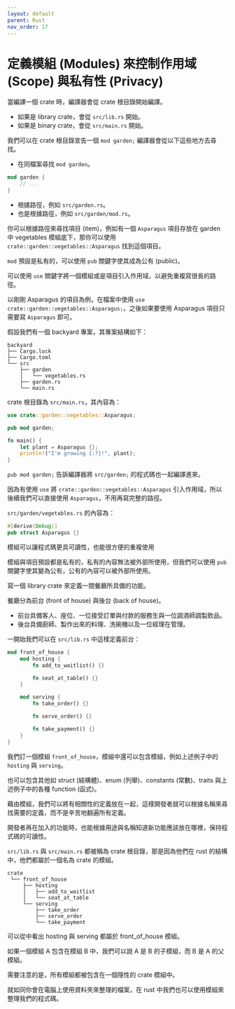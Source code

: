 ```yaml
---
layout: default
parent: Rust
nav_order: 17
---
```


# 定義模組 (Modules) 來控制作用域 (Scope) 與私有性 (Privacy)

當編譯一個 crate 時，編譯器會從 crate 根目錄開始編譯。

- 如果是 library crate，會從 `src/lib.rs` 開始。
- 如果是 binary crate，會從 `src/main.rs` 開始。

我們可以在 crate 根目錄宣告一個 `mod garden;` 編譯器會從以下這些地方去尋找。

- 在同檔案尋找 `mod garden`。

```rust
mod garden {
    // ...
}
```

- 根據路徑，例如 `src/garden.rs`。
- 也是根據路徑，例如 `src/garden/mod.rs`。

你可以根據路徑來尋找項目 (item)，例如有一個 `Asparagus` 項目存放在 garden 中 vegetables 模組底下，那你可以使用 `crate::garden::vegetables::Asparagus` 找到這個項目。

`mod` 預設是私有的，可以使用 `pub` 關鍵字使其成為公有 (public)。

可以使用 `use` 關鍵字將一個模組或是項目引入作用域，以避免重複寫很長的路徑。

以剛剛 Asparagus 的項目為例，在檔案中使用 `use crate::garden::vegetables::Asparagus;`，之後如果要使用 Asparagus 項目只需要寫 `Asparagus` 即可。

假設我們有一個 backyard 專案，其專案結構如下：

```text
backyard
├── Cargo.lock
├── Cargo.toml
└── src
    ├── garden
    │   └── vegetables.rs
    ├── garden.rs
    └── main.rs
```

crate 根目錄為 `src/main.rs`，其內容為：

```rust
use crate::garden::vegetables::Asparagus;

pub mod garden;

fn main() {
    let plant = Asparagus {};
    println!("I'm growing {:?}!", plant);
}
```

`pub mod garden;` 告訴編譯器將 `src/garden;` 的程式碼也一起編譯進來。

因為有使用 `use` 將 `crate::garden::vegetables::Asparagus` 引入作用域，所以後續我們可以直接使用 `Asparagus`，不用再寫完整的路徑。

`src/garden/vegetables.rs` 的內容為：

```rust
#[derive(Debug)]
pub struct Asparagus {}
```

模組可以讓程式碼更具可讀性，也能很方便的重複使用

模組與項目預設都是私有的，私有的內容無法被外部所使用，但我們可以使用 `pub` 關鍵字使其變為公有，公有的內容可以被外部所使用。

寫一個 library crate 來定義一間餐廳所具備的功能。

餐廳分為前台 (front of house) 與後台 (back of house)。

- 前台具備客人、座位、一位接受訂單與付款的服務生與一位調酒師調製飲品。
- 後台具備廚師、製作出來的料理、洗碗機以及一位經理在管理。

一開始我們可以在 `src/lib.rs` 中這樣定義前台：

```rust
mod front_of_house {
    mod hosting {
        fn add_to_waitlist() {}

        fn seat_at_table() {}
    }

    mod serving {
        fn take_order() {}

        fn serve_order() {}

        fn take_payment() {}
    }
}
```

我們訂一個模組 `front_of_house`，模組中還可以包含模組，例如上述例子中的 `hosting` 與 `serving`。

也可以包含其他如 struct (結構體)、enum (列舉)、constants (常數)、traits 與上述例子中的各種 function (函式)。

藉由模組，我們可以將有相關性的定義放在一起，這樣開發者就可以根據名稱來尋找需要的定義，而不是辛苦地翻遍所有定義。

開發者再在加入的功能時，也能根據用途與名稱知道新功能應該放在哪裡，保持程式碼的可讀性。

`src/lib.rs` 與 `src/main.rs` 都被稱為 crate 根目錄，那是因為他們在 rust 的結構中，他們都屬於一個名為 crate 的模組。

```text
crate
 └── front_of_house
     ├── hosting
     │   ├── add_to_waitlist
     │   └── seat_at_table
     └── serving
         ├── take_order
         ├── serve_order
         └── take_payment
```

可以從中看出 hosting 與 serving 都屬於 front_of_house 模組。

如果一個模組 A 包含在模組 B 中，我們可以說 A 是 B 的子模組，而 B 是 A 的父模組。

需要注意的是，所有模組都被包含在一個隱性的 crate 模組中。

就如同你會在電腦上使用資料夾來整理的檔案，在 rust 中我們也可以使用模組來整理我們的程式碼。

